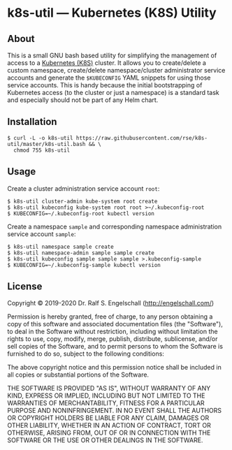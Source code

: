 
k8s-util &mdash; Kubernetes (K8S) Utility
=========================================

About
-----

This is a small GNU bash based utility for simplifying the management of
access to a [Kubernetes (K8S)](https//kubernetes.io) cluster. It allows
you to create/delete a custom namespace, create/delete namespace/cluster
administrator service accounts and generate the `$KUBECONFIG` YAML
snippets for using those service accounts. This is handy because the
initial bootstrapping of Kubernetes access (to the cluster or just a
namespace) is a standard task and especially should not be part of any
Helm chart.

Installation
------------

```
$ curl -L -o k8s-util https://raw.githubusercontent.com/rse/k8s-util/master/k8s-util.bash && \
  chmod 755 k8s-util
```

Usage
-----

Create a cluster administration service account `root`:

```
$ k8s-util cluster-admin kube-system root create
$ k8s-util kubeconfig kube-system root root >~/.kubeconfig-root
$ KUBECONFIG=~/.kubeconfig-root kubectl version
```

Create a namespace `sample` and corresponding namespace administration service account `sample`:

```
$ k8s-util namespace sample create
$ k8s-util namespace-admin sample sample create
$ k8s-util kubeconfig sample sample sample >.kubeconfig-sample
$ KUBECONFIG=~/.kubeconfig-sample kubectl version
```

License
-------

Copyright &copy; 2019-2020 Dr. Ralf S. Engelschall (http://engelschall.com/)

Permission is hereby granted, free of charge, to any person obtaining
a copy of this software and associated documentation files (the
"Software"), to deal in the Software without restriction, including
without limitation the rights to use, copy, modify, merge, publish,
distribute, sublicense, and/or sell copies of the Software, and to
permit persons to whom the Software is furnished to do so, subject to
the following conditions:

The above copyright notice and this permission notice shall be included
in all copies or substantial portions of the Software.

THE SOFTWARE IS PROVIDED "AS IS", WITHOUT WARRANTY OF ANY KIND,
EXPRESS OR IMPLIED, INCLUDING BUT NOT LIMITED TO THE WARRANTIES OF
MERCHANTABILITY, FITNESS FOR A PARTICULAR PURPOSE AND NONINFRINGEMENT.
IN NO EVENT SHALL THE AUTHORS OR COPYRIGHT HOLDERS BE LIABLE FOR ANY
CLAIM, DAMAGES OR OTHER LIABILITY, WHETHER IN AN ACTION OF CONTRACT,
TORT OR OTHERWISE, ARISING FROM, OUT OF OR IN CONNECTION WITH THE
SOFTWARE OR THE USE OR OTHER DEALINGS IN THE SOFTWARE.
